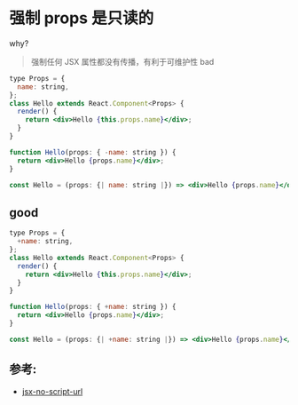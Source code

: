 # 强制 props 是只读的

why?

> 强制任何 JSX 属性都没有传播，有利于可维护性
> bad

```jsx
type Props = {
  name: string,
};
class Hello extends React.Component<Props> {
  render() {
    return <div>Hello {this.props.name}</div>;
  }
}

function Hello(props: { -name: string }) {
  return <div>Hello {props.name}</div>;
}

const Hello = (props: {| name: string |}) => <div>Hello {props.name}</div>;
```

## good

```jsx
type Props = {
  +name: string,
};
class Hello extends React.Component<Props> {
  render() {
    return <div>Hello {this.props.name}</div>;
  }
}

function Hello(props: { +name: string }) {
  return <div>Hello {props.name}</div>;
}

const Hello = (props: {| +name: string |}) => <div>Hello {props.name}</div>;
```

## 参考:

- [jsx-no-script-url](https://github.com/jsx-eslint/eslint-plugin-react/blob/c42b624d0fb9ad647583a775ab9751091eec066f/docs/rules/jsx-no-script-url)
